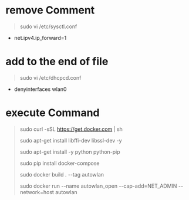 # remove Comment
> sudo vi /etc/sysctl.conf
- net.ipv4.ip_forward=1

# add to the end of file
> sudo vi /etc/dhcpcd.conf
- denyinterfaces wlan0

# execute Command
> sudo curl -sSL https://get.docker.com | sh
> 
> sudo apt-get install libffi-dev libssl-dev -y
> 
> sudo apt-get install -y python python-pip
> 
> sudo pip install docker-compose
> 
> sudo docker build . --tag autowlan
> 
> sudo docker run --name autowlan_open --cap-add=NET_ADMIN --network=host  autowlan


